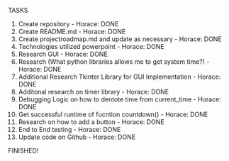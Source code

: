 TASKS

1) Create repository - Horace: DONE
2) Create README.md - Horace: DONE
3) Create projectroadmap.md and update as necessary - Horace: DONE
4) Technologies utilized powerpoint - Horace: DONE
5) Research GUI - Horace: DONE
6) Research (What python libraries allows me to get system time?) - Horace: DONE
7) Additional Research Tkinter Library for GUI Implementation - Horace: DONE
8) Additonal research on timer library - Horace: DONE
9) Debugging Logic on how to dentote time from current_time - Horace: DONE
10) Get successful runtime of fucntion countdown() - Horace: DONE
11) Research on how to add a button - Horace: DONE
12) End to End testing - Horace: DONE
13) Update code on Github - Horace: DONE

FINISHED!
